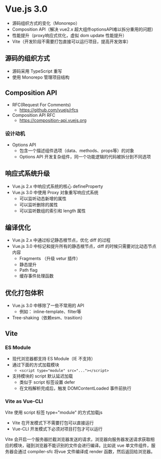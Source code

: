 # Vue.js 3.0

- 源码组织方式的变化（Monorepo）
- Composition API（解决 vue2.x 超大组件optionsAPI难以拆分重用的问题）
- 性能提升（proxy响应式优化，虚拟 dom update 性能提升）
- Vite（开发阶段不需要打包直接可以运行项目，提高开发效率）

## 源码的组织方式

- 源码采用 TypeScript 重写
- 使用 Monorepo 管理项目结构

## Composition API

- RFC(Request For Comments)
  - https://github.com/vuejs/rfcs
- Composition API RFC
  - https://composition-api.vuejs.org

### 设计动机

- Options API
  - 包含一个描述组件选项（data、methods、props等）的对象
  - Options API 开发复杂组件，同一个功能逻辑的代码被拆分到不同选项

## 响应式系统升级

- Vue.js 2.x 中响应式系统的核心 defineProperty
- Vue.js 3.0 中使用 Proxy 对象重写响应式系统
  - 可以监听动态新增的属性
  - 可以监听删除的属性
  - 可以监听数组的索引和 length 属性

## 编译优化

- Vue.js 2.x 中通过标记静态根节点，优化 diff 的过程
- Vue.js 3.0 中标记和提升所有的静态根节点，diff 的时候只需要对比动态节点内容
  - Fragments （升级 vetur 插件）
  - 静态提升
  - Path flag
  - 缓存事件处理函数

## 优化打包体积

- Vue.js 3.0 中移除了一些不常用的 API
  - 例如： inline-template、filter等
- Tree-shaking（依赖esm、trasition）

## Vite

### ES Module

- 现代浏览器都支持 ES Module（IE 不支持）
- 通过下面的方式加载模块
  - `<script type="module" src="..."></script>`
- 支持模块的 script 默认延迟加载
  - 类似于 script 标签设置 defer
  - 在文档解析完成后，触发 DOMContentLoaded 事件前执行

### Vite as Vue-CLI

Vite 使用 script 标签 type="module" 的方式加载js

- Vite 在开发模式下不需要打包可以直接运行
- Vue-CLI 开发模式下必须对项目打包才可以运行

Vite 会开启一个服务器拦截浏览器发送的请求，浏览器向服务器发送请求获取相应的模块，碰到浏览器不能识别的文件会进行编译。比如说 vue 单文件组件，服务器会通过 compiler-sfc 将vue 文件编译成 render 函数，然后返回给浏览器。